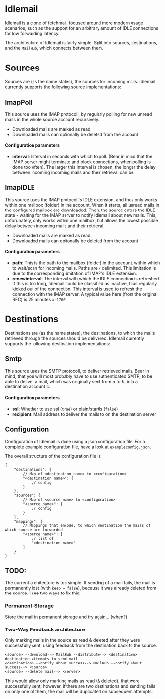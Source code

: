 # Idlemail

Idlemail is a clone of fetchmail, focused around more modern usage scenarios, such as the support for an arbitrary amount of IDLE connections for low forwarding latency.

The architecture of Idlemail is fairly simple.
Split into sources, destinations, and the `MailHub`, which connects between them.

# Sources
Sources are (as the name states), the sources for incoming mails.
Idlemail currently supports the following source implementations:

## ImapPoll
This source uses the IMAP protocoll, by regularly polling for new unread mails in the whole source account recursively.
- Downloaded mails are marked as read
- Downloaded mails can optionally be deleted from the account

#### Configuration parameters
- **interval**: Interval in seconds with which to poll. (Bear in mind that the IMAP server might terminate and block connections, when polling is done too often). The larger this interval is chosen, the longer the delay between incoming incoming mails and their retrieval can be.

##  ImapIDLE
This source uses the IMAP protocoll's IDLE extension, and thus only works within one mailbox (folder) in the account. When it starts, all unread mails in the configured mailbox are downloaded. Then, the source enters the IDLE state - waiting for the IMAP server to notify Idlemail about new mails. This, unforunately, only works within one mailbox, but allows the lowest possible delay between incoming mails and their retrieval.
- Downloaded mails are marked as read
- Downloaded mails can optionally be deleted from the account

#### Configuration parameters
- **path**: This is the path to the mailbox (folder) in the account, within which to wait/scan for incoming mails. Paths are `/` delimited. This limitation is due to the corresponding limitation of IMAP's IDLE extension.
- **renewinterval**: The interval with which the IDLE connection is refreshed. If this is too long, Idlemail could be classified as inactive, thus regularly kicked out of the connection. This interval is used to refresh the connection with the IMAP server. A typical value here (from the original RFC) is 29 minutes `=~1700`.

# Destinations
Destinations are (as the name states), the destinations, to which the mails retrieved through the sources should be delivered.
Idlemail currently supports the following destination implementations:

## Smtp
This source uses the SMTP protocoll, to deliver retrieved mails.
Bear in mind, that you will most probably have to use authenticated SMTP, to be able to deliver a mail, which was originally sent from *a* to *b*, into a destination account *c*.

#### Configuration parameters
- **ssl**: Whether to use ssl (`true`) or plain/startls (`false`)
- **recipient**: Mail address to deliver the mails to on the destination server

## Configuration
Configuration of Idlemail is done using a json configuration file.
For a complete example configuration file, have a look at `exampleconfig.json`.

The overall structure of the configuration file is:
```
{
    "destinations": {
        // Map of <destination name> to <configuration>
        "<destination name>": {
            // config
        }
    },
    "sources": {
        // Map of <source name> to <configuration>
        "<source name>": {
            // config
        }
    },
    "mappings": {
        // Mappings that encode, to which destination the mails of which source are forwarded
        "<source name>": [
            // list of
            "<destination name>"
        ]
    }
}
```

## TODO:
The current architecture is too simple.
If sending of a mail fails, the mail is permanently lost (with `keep = false`), because it was already deleted from the source.
I see two ways to fix this:

### Permanent-Storage
Store the mail in permanent storage and try again... (when?)

### Two-Way Feedback architecture
Only marking mails in the source as read & deleted after they were successfully sent, using feedback from the destination back to the source.

```
<source> --download--> MailHub --distribute--> <destination>
destination attempts to send mail
<destination> --notify about success--> MailHub --notify about success--> <source>
<source> --delete mail--> <server>
```
This would allow only marking mails as read (& deleted), that were successfully sent; however, if there are two destinations and sending fails on only one of them, the mail will be duplicated on subsequent attempts.
